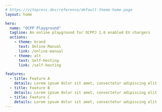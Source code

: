 ```yaml
---
# https://vitepress.dev/reference/default-theme-home-page
layout: home

hero:
  name: "OCPP Playground"
  tagline: An online playground for OCPPJ 1.6 enabled EV chargers
  actions:
    - theme: brand
      text: Online Manual
      link: /online-manual
    - theme: alt
      text: Self-Hosting
      link: /self-hosting

features:
  - title: Feature A
    details: Lorem ipsum dolor sit amet, consectetur adipiscing elit
  - title: Feature B
    details: Lorem ipsum dolor sit amet, consectetur adipiscing elit
  - title: Feature C
    details: Lorem ipsum dolor sit amet, consectetur adipiscing elit
---
```

